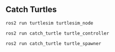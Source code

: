 ## Catch Turtles

`ros2 run turtlesim turtlesim_node `

`ros2 run catch_turtle turtle_controller`

`ros2 run catch_turtle turtle_spawner`

